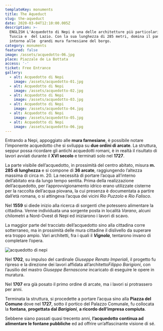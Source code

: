 ```yaml
---
templateKey: monuments
title: The Aqueduct
slug: the-aqueduct
date: 2020-03-04T12:10:00.005Z
description: >-
  ENGLISH L'Acquedotto di Nepi è una delle architetture più particolari della
  Tuscia e  del Lazio. Con la sua lunghezza di 285 metri, domina il panorama
  intorno alle  grandi mura farnesiane del borgo.
category: monuments
featured: false
image: /assets/acquedotto-06.jpg
place: Piazzale de La Bottata
access: '-'
ticket: Free Entrance
gallery:
  - alt: Acquedotto di Nepi
    image: /assets/acquedotto-01.jpg
  - alt: Acquedotto di Nepi
    image: /assets/acquedotto-02.jpg
  - alt: Acquedotto di Nepi
    image: /assets/acquedotto-03.jpg
  - alt: Acquedotto di Nepi
    image: /assets/acquedotto-04.jpg
  - alt: Acquedotto di Nepi
    image: /assets/acquedotto-05.jpg
  - alt: Acquedotto di Nepi
    image: /assets/acquedotto-06.jpg
---
```

Entrando a Nepi, appoggiato alle **mura farnesiane**, è possibile notare l’imponente acquedotto che si sviluppa su **due ordini di arcate**. La struttura, seppur possa ricordare gli antichi acquedotti romani, è in realtà il risultato di lavori avviati durante il **XVI secolo** e terminati solo nel **1727**.

La parte visibile dell’acquedotto, in prossimità del centro abitato, misura **m. 285 di lunghezza** e si compone di **36 arcate**, raggiungendo l’altezza massima di circa m. 20. La necessità di portare l’acqua all’interno dell’abitato era da lungo tempo sentita. Prima della realizzazione dell’acquedotto, per l’approvvigionamento idrico erano utilizzate cisterne per la raccolta dell’acqua piovana, la cui presenza è documentata a partire dall’età romana, o si attingeva l’acqua dei vicini *Rio Puzzolo* e *Rio Falisco*.

Nel **1559** si diede inizio alla ricerca di sorgenti che potessero alimentare la cittadina. Venne individuata una sorgente posta in località *Varano*, alcuni chilometri a Nord-Ovest di Nepi ed iniziarono i lavori di scavo.

La maggior parte del tracciato dell’acquedotto sino alla cittadina corre sotterraneo, ma in prossimità delle mura cittadine il dislivello da superare era troppo ampio. Vari architetti, fra i quali il ***Vignola***, tentarono invano di completare l’opera.

![acquedotto di nepi](/assets/events-02.jpg "Acquedotto di Nepi")

Nel **1702**, su impulso del cardinale *Giuseppe Renato Imperiali*, il progetto fu ripreso e la direzione dei lavori affidata all’architetto*Filippo Barigioni*, con l’ausilio del mastro *Giuseppe Bernascone* incaricato di eseguire le opere in muratura.

Nel **1707** era già posato il primo ordine di arcate, ma i lavori si protrassero per anni.

Terminata la struttura, si procedette a portare l’acqua sino alla **Piazza del Comune** dove nel **1727**, sotto il portico del Palazzo Comunale, fu collocata la **fontana**, **progettata dal *Barigioni***, **a ricordo dell’impresa compiuta**.

Sebbene siano passati quasi trecento anni, **l’acquedotto continua ad alimentare le fontane pubbliche** ed ad offrire un’affascinante visione di sé.

